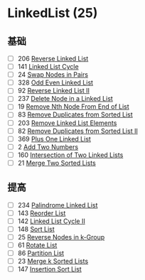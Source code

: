 # LinkedList (25)

## 基础
- [ ] 206 [Reverse Linked List](https://leetcode.com/problems/reverse-linked-list/description/)
- [ ] 141 [Linked List Cycle](https://leetcode.com/problems/linked-list-cycle/description/)
- [ ] 24 [Swap Nodes in Pairs](https://leetcode.com/problems/swap-nodes-in-pairs/description/)
- [ ] 328 [Odd Even Linked List](https://leetcode.com/problems/odd-even-linked-list/description/)
- [ ] 92 [Reverse Linked List II](https://leetcode.com/problems/reverse-linked-list-ii/description/)
- [ ] 237 [Delete Node in a Linked List](https://leetcode.com/problems/delete-node-in-a-linked-list/description/)
- [ ] 19 [Remove Nth Node From End of List](https://leetcode.com/problems/remove-nth-node-from-end-of-list/description/)
- [ ] 83 [Remove Duplicates from Sorted List](https://leetcode.com/problems/remove-duplicates-from-sorted-list/description/)
- [ ] 203 [Remove Linked List Elements](https://leetcode.com/problems/remove-linked-list-elements/description/)
- [ ] 82 [Remove Duplicates from Sorted List II](https://leetcode.com/problems/remove-duplicates-from-sorted-list-ii/description/)
- [ ] 369 [Plus One Linked List](https://leetcode.com/problems/plus-one-linked-list/description/)
- [ ] 2 [Add Two Numbers](https://leetcode.com/problems/add-two-numbers/description/)
- [ ] 160 [Intersection of Two Linked Lists](https://leetcode.com/problems/intersection-of-two-linked-lists/description/)
- [ ] 21 [Merge Two Sorted Lists](https://leetcode.com/problems/merge-two-sorted-lists/description/)

## 提高
- [ ] 234 [Palindrome Linked List](https://leetcode.com/problems/palindrome-linked-list/description/)
- [ ] 143 [Reorder List](https://leetcode.com/problems/reorder-list/description/)
- [ ] 142 [Linked List Cycle II](https://leetcode.com/problems/linked-list-cycle-ii/description/)
- [ ] 148 [Sort List](https://leetcode.com/problems/sort-list/description/)
- [ ] 25 [Reverse Nodes in k-Group](https://leetcode.com/problems/reverse-nodes-in-k-group/description/)
- [ ] 61 [Rotate List](https://leetcode.com/problems/rotate-list/description/)
- [ ] 86 [Partition List](https://leetcode.com/problems/partition-list/description/)
- [ ] 23 [Merge k Sorted Lists](https://leetcode.com/problems/merge-k-sorted-lists/description/)
- [ ] 147 [Insertion Sort List](https://leetcode.com/problems/insertion-sort-list/description/)
